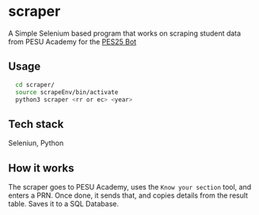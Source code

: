 # scraper

A Simple Selenium based program that works on scraping student data from PESU Academy for the [PES25 Bot](https://github.com/alfadelta10010/pesu-bot-2025)

## Usage

```bash
  cd scraper/
  source scrapeEnv/bin/activate
  python3 scraper <rr or ec> <year>
```

## Tech stack

Seleniun, Python

## How it works

The scraper goes to PESU Academy, uses the `Know your section` tool, and enters a PRN. Once done, it sends that, and copies details from the result table. Saves it to a SQL Database.
